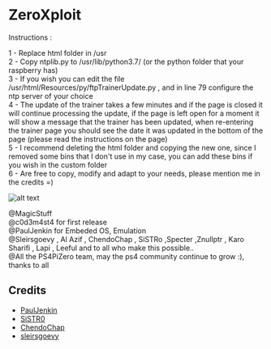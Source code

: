 # ZeroXploit
Instructions :

1 - Replace html folder in /usr <br>
2 - Copy ntplib.py to /usr/lib/python3.7/ (or the python folder that your raspberry has) <br>
3 - If you wish you can edit the file /usr/html/Resources/py/ftpTrainerUpdate.py , and in line 79 configure the ntp server of your choice <br>
4 - The update of the trainer takes a few minutes and if the page is closed it will continue processing the update, if the page is left open for a moment it will show a  message that the trainer has been updated, when re-entering 
    the trainer page you should see the date it was updated in the bottom of the page (please read the instructions on the page)<br>
5 - I recommend deleting the html folder and copying the new one, since I removed some bins that I don't use in my case, you can add these bins if you wish in the custom folder<br>
6 - Are free to copy, modify and adapt to your needs, please mention me in the credits =)<br>

![alt text](https://i.ibb.co/sygKS1k/ss1.jpg)


@MagicStuff<br>
@c0d3m4st4 for first release<br>
@PaulJenkin for Embeded OS, Emulation<br>
@Sleirsgoevy , Al Azif , ChendoChap , SiSTRo ,Specter ,Znullptr , Karo Sharifi , Lapi , Leeful and to all who make this possible..<br>
@All the PS4PiZero team, may the ps4 community continue to grow :), thanks to all

## Credits

- [PaulJenkin](https://github.com/PaulJenkin/PS4RaspberryPi)
- [SiSTR0](https://github.com/SiSTR0)
- [ChendoChap](https://github.com/ChendoChap)
- [sleirsgoevy](https://github.com/sleirsgoevy)
